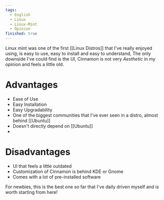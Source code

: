 ```yaml
---
tags:
  - English
  - Linux
  - Linux-Mint
  - Opinion
finished: true
---
```

Linux mint was one of the first [[Linux Distros]] that I've really enjoyed using, is easy to use, easy to install and easy to understand, The only downside I've could find is the UI, Cinnamon is not very _Aesthetic_ in my opinion and feels a little old.
# Advantages
- Ease of Use
- Easy Installation
- Easy Upgradability
- One of the biggest communities that I've ever seen in a distro, almost behind [[Ubuntu]]
- Doesn't directly depend on [[Ubuntu]]
- 
# Disadvantages
- UI that feels a little outdated
- Customization of Cinnamon is behind KDE or Gnome
- Comes with a lot of pre-installed software

For newbies, this is the best one so far that I've daily driven myself and is worth starting from here!